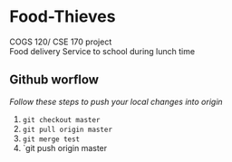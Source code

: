 # Food-Thieves
COGS 120/ CSE 170 project <br/>
Food delivery Service to school during lunch time

## Github worflow
*Follow these steps to push your local changes into origin*
1. `git checkout master`
2. `git pull origin master`
3. `git merge test`
4. `git push origin master
